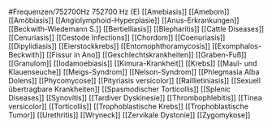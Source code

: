 #Frequenzen/752700Hz
752700 Hz (E)
[[Amebiasis]]
[[Amebom]]
[[Amöbiasis]]
[[Angiolymphoid-Hyperplasie]]
[[Anus-Erkrankungen]]
[[Beckwith-Wiedemann S.]]
[[Bertielliasis]]
[[Blepharitis]]
[[Cattle Diseases]]
[[Cenuriasis]]
[[Cestode Infections]]
[[Chordom]]
[[Coenuriasis]]
[[Dipylidiasis]]
[[Eierstockkrebs]]
[[Entomophthoramycosis]]
[[Exomphalos-Beckwith]]
[[Fissur in Ano]]
[[Geschlechtskrankheiten]]
[[Graben-Fuß]]
[[Granulom]]
[[Iodamoebiasis]]
[[Kimura-Krankheit]]
[[Krebs]]
[[Maul- und Klauenseuche]]
[[Meigs-Syndrom]]
[[Nelson-Syndrom]]
[[Phlegmasia Alba Dolens]]
[[Phycomycose]]
[[Pityriasis versicolor]]
[[Raillietiniasis]]
[[Sexuell übertragbare Krankheiten]]
[[Spasmodischer Torticollis]]
[[Splenic Diseases]]
[[Synovitis]]
[[Tardiver Dyskinesie]]
[[Thrombophlebitis]]
[[Tinea versicolor]]
[[Torticollis]]
[[Trophoblastische Krebs]]
[[Trophoblastische Tumor]]
[[Urethritis]]
[[Wryneck]]
[[Zervikale Dystonie]]
[[Zygomykose]]